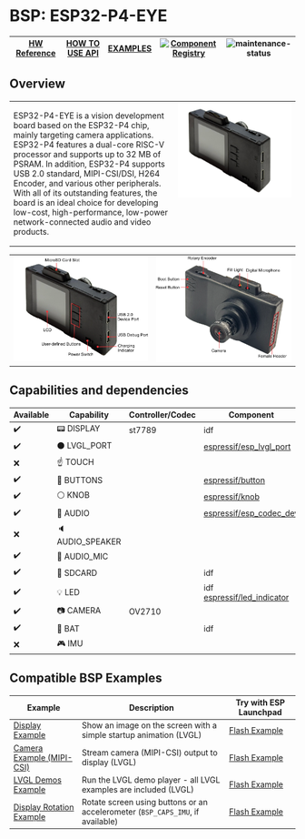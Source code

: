 # BSP: ESP32-P4-EYE

| [HW Reference](https://docs.espressif.com/projects/esp-dev-kits/en/latest/esp32p4/esp32-p4-eye/user_guide.html) | [HOW TO USE API](API.md) | [EXAMPLES](#compatible-bsp-examples) | [![Component Registry](https://components.espressif.com/components/espressif/esp32-p4-eye/badge.svg)](https://components.espressif.com/components/espressif/esp32_p4_eye) | ![maintenance-status](https://img.shields.io/badge/maintenance-actively--developed-brightgreen.svg) |
| --- | --- | --- | --- | --- |

## Overview

<table>
<tr><td>

ESP32-P4-EYE is a vision development board based on the ESP32-P4 chip, mainly targeting camera applications. ESP32-P4 features a dual-core RISC-V processor and supports up to 32 MB of PSRAM. In addition, ESP32-P4 supports USB 2.0 standard, MIPI-CSI/DSI, H264 Encoder, and various other peripherals. With all of its outstanding features, the board is an ideal choice for developing low-cost, high-performance, low-power network-connected audio and video products.

</td><td width="200" valign="top">
  <img src="doc/esp32_p4_eye.webp">
</td></tr>
</table>

<table>
<tr><td>
  <img src="doc/esp32_p4_eye_back_marked.webp">
</td><td>
  <img src="doc/esp32_p4_eye_front_marked.webp">
</td></tr>
</table>

## Capabilities and dependencies

<div align="center">
<!-- START_DEPENDENCIES -->

|     Available    |       Capability       |Controller/Codec|                                               Component                                              |   Version  |
|------------------|------------------------|----------------|------------------------------------------------------------------------------------------------------|------------|
|:heavy_check_mark:|     :pager: DISPLAY    |     st7789     |                                                  idf                                                 |    >=5.4   |
|:heavy_check_mark:|:black_circle: LVGL_PORT|                |    [espressif/esp_lvgl_port](https://components.espressif.com/components/espressif/esp_lvgl_port)    |     ^2     |
|        :x:       |    :point_up: TOUCH    |                |                                                                                                      |            |
|:heavy_check_mark:| :radio_button: BUTTONS |                |           [espressif/button](https://components.espressif.com/components/espressif/button)           |     ^4     |
|:heavy_check_mark:|   :white_circle: KNOB  |                |             [espressif/knob](https://components.espressif.com/components/espressif/knob)             |     ^1     |
|:heavy_check_mark:|  :musical_note: AUDIO  |                |    [espressif/esp_codec_dev](https://components.espressif.com/components/espressif/esp_codec_dev)    |    ~1.5    |
|        :x:       | :speaker: AUDIO_SPEAKER|                |                                                                                                      |            |
|:heavy_check_mark:| :microphone: AUDIO_MIC |                |                                                                                                      |            |
|:heavy_check_mark:|  :floppy_disk: SDCARD  |                |                                                  idf                                                 |    >=5.4   |
|:heavy_check_mark:|       :bulb: LED       |                |idf<br/>[espressif/led_indicator](https://components.espressif.com/components/espressif/led_indicator)|>=5.4<br/>^2|
|:heavy_check_mark:|     :camera: CAMERA    |     OV2710     |                                                                                                      |            |
|:heavy_check_mark:|      :battery: BAT     |                |                                                  idf                                                 |    >=5.4   |
|        :x:       |    :video_game: IMU    |                |                                                                                                      |            |

<!-- END_DEPENDENCIES -->
</div>

## Compatible BSP Examples

<div align="center">
<!-- START_EXAMPLES -->

| Example | Description | Try with ESP Launchpad |
| ------- | ----------- | ---------------------- |
| [Display Example](https://github.com/espressif/esp-bsp/tree/master/examples/display) | Show an image on the screen with a simple startup animation (LVGL) | [Flash Example](https://espressif.github.io/esp-launchpad/?flashConfigURL=https://espressif.github.io/esp-bsp/config.toml&app=display-) |
| [Camera Example (MIPI-CSI)](https://github.com/espressif/esp-bsp/tree/master/examples/display_camera_csi) | Stream camera (MIPI-CSI) output to display (LVGL) | [Flash Example](https://espressif.github.io/esp-launchpad/?flashConfigURL=https://espressif.github.io/esp-bsp/config.toml&app=display_camera-) |
| [LVGL Demos Example](https://github.com/espressif/esp-bsp/tree/master/examples/display_lvgl_demos) | Run the LVGL demo player - all LVGL examples are included (LVGL) | [Flash Example](https://espressif.github.io/esp-launchpad/?flashConfigURL=https://espressif.github.io/esp-bsp/config.toml&app=display_lvgl_demos-) |
| [Display Rotation Example](https://github.com/espressif/esp-bsp/tree/master/examples/display_rotation) | Rotate screen using buttons or an accelerometer (`BSP_CAPS_IMU`, if available) | [Flash Example](https://espressif.github.io/esp-launchpad/?flashConfigURL=https://espressif.github.io/esp-bsp/config.toml&app=display_rotation-) |

<!-- END_EXAMPLES -->
</div>
